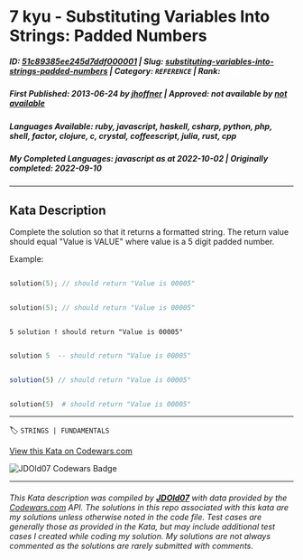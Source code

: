 # 7 kyu - Substituting Variables Into Strings: Padded Numbers

##### **ID**: [51c89385ee245d7ddf000001](https://www.codewars.com/kata/51c89385ee245d7ddf000001) | **Slug**: [substituting-variables-into-strings-padded-numbers](https://www.codewars.com/kata/51c89385ee245d7ddf000001) | **Category**: `REFERENCE` | **Rank**: <span style="color:white">7 kyu</span>

##### **First Published**: 2013-06-24 ***by*** [jhoffner](https://www.codewars.com/users/jhoffner) | **Approved**: *not available* ***by*** [*not available*](*https://www.codewars.com*)

##### **Languages Available**: ruby, javascript, haskell, csharp, python, php, shell, factor, clojure, c, crystal, coffeescript, julia, rust, cpp

##### **My Completed Languages**: javascript ***as at*** 2022-10-02 | **Originally completed**: 2022-09-10

---

## Kata Description


Complete the solution so that it returns a formatted string. The return value should equal "Value is VALUE"  where value is a 5 digit padded number. 



Example:



```cpp

solution(5); // should return "Value is 00005"

```

```c

solution(5); // should return "Value is 00005"

```

```factor

5 solution ! should return "Value is 00005"

```

```haskell

solution 5  -- should return "Value is 00005"

```

```javascript

solution(5) // should return "Value is 00005"

```

```python

solution(5)  # should return "Value is 00005"

```



---


🏷 `STRINGS | FUNDAMENTALS`


[View this Kata on Codewars.com](https://www.codewars.com/kata/51c89385ee245d7ddf000001)

![](https://www.codewars.com/users/jdold07/badges/large "JDOld07 Codewars Badge")

---

###### *This Kata description was compiled by [**JDOld07**](https://tpstech.dev) with data provided by the [Codewars.com](https://www.codewars.com) API.  The solutions in this repo associated with this kata are my solutions unless otherwise noted in the code file.  Test cases are generally those as provided in the Kata, but may include additional test cases I created while coding my solution.  My solutions are not always commented as the solutions are rarely submitted with comments.*
